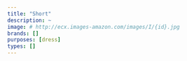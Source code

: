 ```yaml
---
title: "Short"
description: ~
image: # http://ecx.images-amazon.com/images/I/{id}.jpg
brands: []
purposes: [dress]
types: []
---
```

